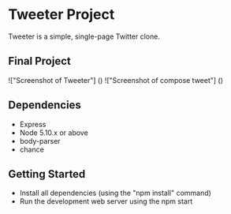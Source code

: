 # Tweeter Project

Tweeter is a simple, single-page Twitter clone.


## Final Project
!["Screenshot of Tweeter"] ()
!["Screenshot of compose tweet"] ()

## Dependencies

- Express
- Node 5.10.x or above
- body-parser
- chance

## Getting Started
- Install all dependencies (using the "npm install" command)
- Run the development web server using the npm start
